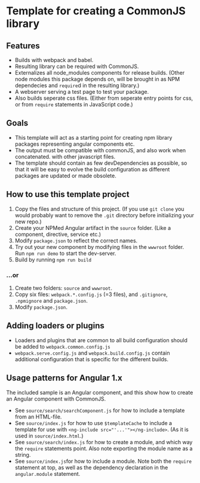 # Template for creating a CommonJS library

## Features

- Builds with webpack and babel.
- Resulting library can be required with CommonJS.
- Externalizes all node_modules components for release builds.
  (Other node modules this package depends on, will be brought in as NPM dependecies and `require`d in the resulting library.)
- A webserver serving a test page to test your package.
- Also builds seperate css files.
  (Either from seperate entry points for css, or from `require` statements in JavaScript code.)

## Goals
- This template will act as a starting point for creating npm library packages representing angular components etc.
- The output must be compatible with commonJS, and also work when concatenated. with other javascript files.
- The template should contain as few devDependencies as possible,
  so that it will be easy to evolve the build configuration as different packages are updated or made obsolete.

## How to use this template project

1. Copy the files and structure of this project.
   (If you use `git clone` you would probably want to remove the `.git` directory before initializing your new repo.)
2. Create your NPMed Angular artifact in the `source` folder. (Like a component, directive, service etc.)
3. Modify `package.json` to reflect the correct names.
4. Try out your new component by modifying files in the `wwwroot` folder. Run `npm run demo` to start the dev-server.
5. Build by running `npm run build`

### ...or

1. Create two folders: `source` and `wwwroot`.
2. Copy six files: `webpack.*.config.js` (=3 files), and `.gitignore`, `.npmignore` and `package.json`.
3. Modify `package.json`.

## Adding loaders or plugins

- Loaders and plugins that are common to all build configuration should be added to `webpack.common.config.js`
- `webpack.serve.config.js` and `webpack.build.config.js` contain additional configuration that is specific for the different builds.

## Usage patterns for Angular 1.x

The included sample is an Angular component, and this show how to create an Angular component with CommonJS.

- See `source/search/searchComponent.js` for how to include a template from an HTML-file.
- See `source/index.js` for how to use `$templateCache` to include a template for use with `<ng-include src="'...'"></ng-include>`.
  (As it is used in `source/index.html`.)
- See `source/search/index.js` for how to create a module, and which way the `require` statements point.
  Also note exporting the module name as a string.
- See `source/index.js`for how to include a module.
  Note both the `require` statement at top, as well as the dependency declaration in the `angular.module` statement.
